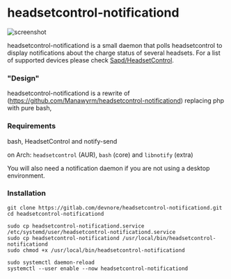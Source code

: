 # headsetcontrol-notificationd

![screenshot](https://screenshot.tbspace.de/jpcefkgwhvy.png)

headsetcontrol-notificationd is a small daemon that polls headsetcontrol to display notifications about the charge status of several headsets.
For a list of supported devices please check [Sapd/HeadsetControl](https://github.com/Sapd/HeadsetControl).

### "Design"
headsetcontrol-notificationd is a rewrite of (https://github.com/Manawyrm/headsetcontrol-notificationd) replacing php with pure bash,

### Requirements
bash, HeadsetControl and notify-send

on Arch: `headsetcontrol` (AUR), `bash` (core) and `libnotify` (extra)

You will also need a notification daemon if you are not using a desktop environment.

### Installation
```
git clone https://gitlab.com/devnore/headsetcontrol-notificationd.git
cd headsetcontrol-notificationd

sudo cp headsetcontrol-notificationd.service /etc/systemd/user/headsetcontrol-notificationd.service
sudo cp headsetcontrol-notificationd /usr/local/bin/headsetcontrol-notificationd
sudo chmod +x /usr/local/bin/headsetcontrol-notificationd

sudo systemctl daemon-reload
systemctl --user enable --now headsetcontrol-notificationd
```
